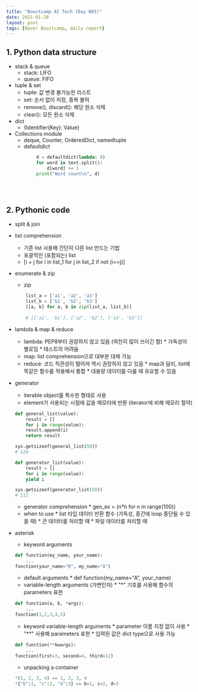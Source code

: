 ```yaml
---
title: "Boostcamp AI Tech (Day 003)"
date: 2021-01-20
layout: post
tags: [Naver Boostcamp, daily report]
---
```


## 1. Python data structure

* stack & queue
    * stack: LIFO
    * queue: FIFO
* tuple & set
    * tuple: 값 변경 불가능한 리스트
    * set: 순서 없이 저장, 중복 불허
     * remove(), discard(): 해당 원소 삭제
     * clear(): 모든 원소 삭제
* dict
    * {Identifier(Key): Value}
* Collections module
    * deque, Counter, OrderedDict, namedtuple
    * defaultdict
    ``` python
            d = defaultdict(lambda: 0)
            for word in text.split():
                d[word] += 1
            print("Word count\n", d)
    ```
<br><br>

## 2. Pythonic code

* split & join
* list comprehension
    * 기존 list 사용해 간단히 다른 list 만드는 기법
    * 포괄적인 (포함되는) list
    * [i + j for i in list_1 for j in list_2 if not (i==j)]
* enumerate & zip
    * zip
    ``` python
        list_a = ['a1', 'a2', 'a3']
        list_b = ['b1', 'b2', 'b3']
        [[a, b] for a, b in zip(list_a, list_b)]
        
        # [['a1', 'b1'], ['a2', 'b2'], ['a3', 'b3']]
    ```
* lambda & map & reduce
   * lambda: PEP8부터 권장하지 않고 있음 (여전히 많이 쓰이긴 함)
         * 가독성이 별로임
         * 테스트의 어려움
   * map: list comprehension으로 대부분 대체 가능
   * reduce: 코드 직관성이 떨어져 역시 권장하지 않고 있음
         * map과 달리, list에 똑같은 함수를 적용해서 통합
         * 대용량 데이터를 다룰 때 유요할 수 있음
* generator
    * iterable object를 특수한 형태로 사용
    * element가 사용되는 시점에 값을 메모리에 반환 (iterator에 비해 메모리 절약)

    ``` python
    def general_list(value):
        result = []
        for i in range(value):
        result.append(i)
        return result

    sys.getsizeof(general_list(50))
    # 520
    ```
    ``` python
    def generator_list(value):
        result = []
        for i in range(value):
        yield i

   sys.getsizeof(generator_list(50))
   # 112
    ```
    * generator comprehension
           * gen_ex = (n*n for n in range(100))
    * when to use
           * list 타입 데이터 반환 함수 (가독성, 중간에 loop 중단될 수 있을 때)
           * 큰 데이터를 처리할 때
           * 파일 데이터를 처리할 때
* asterisk
    * keyword arguments
    ``` python
    def function(my_name, your_name):
        ...
    function(your_name="B", my_name="A")
    ```
    * default arguments
           * def function(my_name="A", your_name)
    * variable-length arguments (가변인자)
           * "*" 기호를 사용해 함수의 parameters 표현
    ``` python
    def function(a, b, *args):
        ...
    function(1,2,3,4,5)
    ```
    * keyword variable-length arguments
           * parameter 이름 지정 없이 사용
           * "**" 사용해 parameters 표현
           * 입력된 값은 dict type으로 사용 가능
    ``` python
    def function(**kwargs):
        ...
    function(first=3, second=4, third=12)
    ```
    * unpacking a container
    ``` python
    *(1, 2, 3, 4) == 1, 2, 3, 4
    *{"b":1, "c":2, "d":3} == b=1, c=2, d=3
    ```
  <br><br>
